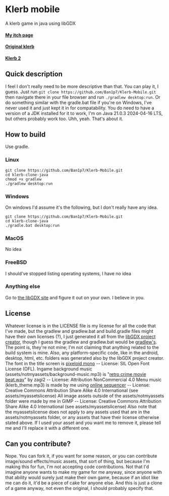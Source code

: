 # Klerb mobile
A klerb game in java using libGDX

#### [My itch page](https://nebjs.itch.io)
#### [Original klerb](https://nebjs.itch.io/klerb)
#### [Klerb 2](https://nebjs.itch.io/klerb2)

## Quick description
I feel I don't really need to be more descriptive than that. You can play it, I guess. Just run `git clone https://github.com/Ban1p7/Klerb-Mobile.git` then navigate there in your file browser and run `./gradlew desktop:run`. Or do something similar with the gradle.bat file if you're on Windows, I've never used it and just kept it in for compatability. You do need to have a version of a JDK installed for it to work, I'm on Java 21.0.3 2024-04-16 LTS, but others probably work too. Uhh, yeah. That's about it.


## How to build
Use gradle.

### Linux
```
git clone https://github.com/Ban1p7/Klerb-Mobile.git
cd klerb-clone-java
chmod +x gradlew
./gradlew desktop:run
```
### Windows
On windows I'd assume it's the following, but I don't really have any idea.
```
git clone https://github.com/Ban1p7/Klerb-Mobile.git
cd klerb-clone-java
./gradle.bat desktop:run
```
### MacOS
No idea
### FreeBSD
I should've stopped listing operating systems, I have no idea
### Anything else
Go to [the libGDX site](https://libgdx.com) and figure it out on your own. I believe in you.


## License
Whatever license is in the LICENSE file is my license for all the code that I've made, but the gradlew and gradlew.bat and build.gradle files might have their own
licenses (?), I just generated it all from the [libGDX project creator](https://libgdx.com), though I guess the gradlew and gradlew.bat would be [gradlew's](https://gradle.org/).
The point is, they're not mine; I'm not claiming that anything related to the build system is mine. Also, any platform-specific code, like in the android, desktop, html, etc. folders
was generated also by the libGDX project creator.
The font in the title screen is [pixeloid mono](https://www.fontspace.com/pixeloid-font-f69232) -- License: SIL Open Font License (OFL).
Ingame background music (assets/notmyassets/background-music.mp3) is "[retro crime movie beat.wav](https://freesound.org/s/388389/)" by zagi2 -- License: Attribution NonCommercial 4.0
Menu music (klerb\_theme.mp3) is made by me using [online sequencer](https://onlinesequencer.net/) -- License: Creative Commons Attribution Share Alike 4.0 International (see assets/myassetslicense)
All image assets outside of the assets/notmyassets folder were made by me in GIMP -- License: Creative Commons Attribution Share Alike 4.0 International (see assets/myassetslicense)
Also note that the myassetslicense does not apply to any assets used that are in the assets/notmyassets folder, or any assets that have their license otherwise stated above.
If I used your asset and you want me to remove it, please tell me and I'll replace it with a different one.


## Can you contribute?
Nope. You can fork it, if you want for some reason, or you can contribute image/sound effects/music assets, that sort of thing, but because I'm making this for fun,
I'm not accepting code contributions. Not that I'd imagine anyone wants to make my game for me anyway, since anyone with that ability would surely just make their
own game, because if an idiot like me can do it, it'd be a piece of cake for anyone else. And this is just a clone of a game anyway, not even the original, I should
probably specify that.
